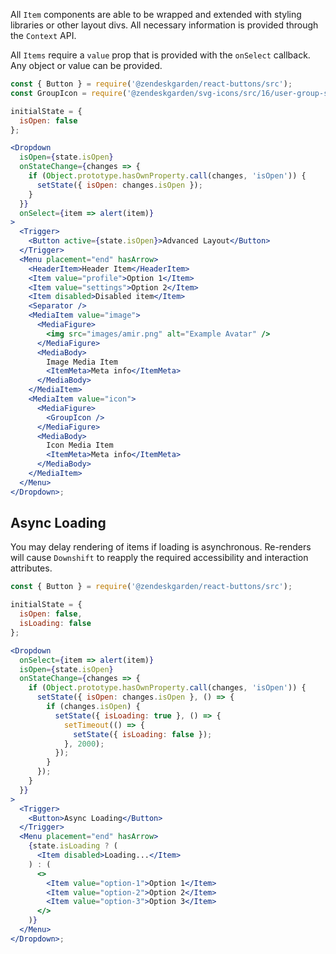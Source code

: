 All `Item` components are able to be wrapped and extended with styling libraries or
other layout divs. All necessary information is provided through the `Context` API.

All `Items` require a `value` prop that is provided with the `onSelect` callback.
Any object or value can be provided.

```jsx
const { Button } = require('@zendeskgarden/react-buttons/src');
const GroupIcon = require('@zendeskgarden/svg-icons/src/16/user-group-stroke.svg').default;

initialState = {
  isOpen: false
};

<Dropdown
  isOpen={state.isOpen}
  onStateChange={changes => {
    if (Object.prototype.hasOwnProperty.call(changes, 'isOpen')) {
      setState({ isOpen: changes.isOpen });
    }
  }}
  onSelect={item => alert(item)}
>
  <Trigger>
    <Button active={state.isOpen}>Advanced Layout</Button>
  </Trigger>
  <Menu placement="end" hasArrow>
    <HeaderItem>Header Item</HeaderItem>
    <Item value="profile">Option 1</Item>
    <Item value="settings">Option 2</Item>
    <Item disabled>Disabled item</Item>
    <Separator />
    <MediaItem value="image">
      <MediaFigure>
        <img src="images/amir.png" alt="Example Avatar" />
      </MediaFigure>
      <MediaBody>
        Image Media Item
        <ItemMeta>Meta info</ItemMeta>
      </MediaBody>
    </MediaItem>
    <MediaItem value="icon">
      <MediaFigure>
        <GroupIcon />
      </MediaFigure>
      <MediaBody>
        Icon Media Item
        <ItemMeta>Meta info</ItemMeta>
      </MediaBody>
    </MediaItem>
  </Menu>
</Dropdown>;
```

## Async Loading

You may delay rendering of items if loading is asynchronous. Re-renders will
cause `Downshift` to reapply the required accessibility and interaction attributes.

```jsx
const { Button } = require('@zendeskgarden/react-buttons/src');

initialState = {
  isOpen: false,
  isLoading: false
};

<Dropdown
  onSelect={item => alert(item)}
  isOpen={state.isOpen}
  onStateChange={changes => {
    if (Object.prototype.hasOwnProperty.call(changes, 'isOpen')) {
      setState({ isOpen: changes.isOpen }, () => {
        if (changes.isOpen) {
          setState({ isLoading: true }, () => {
            setTimeout(() => {
              setState({ isLoading: false });
            }, 2000);
          });
        }
      });
    }
  }}
>
  <Trigger>
    <Button>Async Loading</Button>
  </Trigger>
  <Menu placement="end" hasArrow>
    {state.isLoading ? (
      <Item disabled>Loading...</Item>
    ) : (
      <>
        <Item value="option-1">Option 1</Item>
        <Item value="option-2">Option 2</Item>
        <Item value="option-3">Option 3</Item>
      </>
    )}
  </Menu>
</Dropdown>;
```
